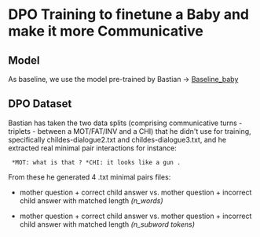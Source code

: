 # DPO Training to finetune a Baby and make it more Communicative

## Model

As baseline, we use the model pre-trained by Bastian -> [Baseline_baby](https://huggingface.co/bbunzeck/another-llama)

## DPO Dataset

Bastian has taken the two data splits (comprising communicative turns - triplets - between a MOT/FAT/INV and a CHI) that he didn't use for training, \
specifically childes-dialogue2.txt and childes-dialogue3.txt, and he extracted real minimal pair interactions for instance: 
<pre><code> *MOT: what is that ? *CHI: it looks like a gun .</code></pre>

From these he generated 4 .txt minimal pairs files: 

- mother question + correct child answer vs. mother question + incorrect child answer with matched length *(n_words)*

- mother question + correct child answer vs. mother question + incorrect child answer with matched length *(n_subword tokens)*
